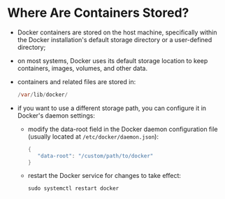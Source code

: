 # Where Are Containers Stored?

- Docker containers are stored on the host machine, specifically within the Docker installation's default storage directory or a user-defined directory;
- on most systems, Docker uses its default storage location to keep containers, images, volumes, and other data.
- containers and related files are stored in:

    ```java
    /var/lib/docker/
    ```

- if you want to use a different storage path, you can configure it in Docker's daemon settings:
  - modify the data-root field in the Docker daemon configuration file (usually located at `/etc/docker/daemon.json`):
  
     ```java
     {
        "data-root": "/custom/path/to/docker"
     }
     ```
  
  - restart the Docker service for changes to take effect:

      ```java
      sudo systemctl restart docker
      ```
